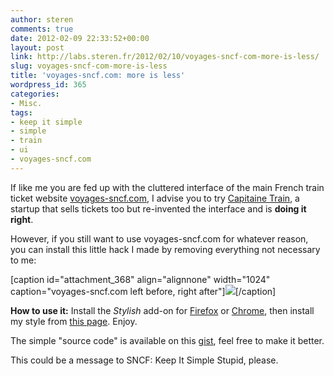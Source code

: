 ```yaml
---
author: steren
comments: true
date: 2012-02-09 22:33:52+00:00
layout: post
link: http://labs.steren.fr/2012/02/10/voyages-sncf-com-more-is-less/
slug: voyages-sncf-com-more-is-less
title: 'voyages-sncf.com: more is less'
wordpress_id: 365
categories:
- Misc.
tags:
- keep it simple
- simple
- train
- ui
- voyages-sncf.com
---
```


If like me you are fed up with the cluttered interface of the main French train ticket website [voyages-sncf.com](http://www.voyages-sncf.com/), I advise you to try [Capitaine Train](http://www.capitainetrain.com/), a startup that sells tickets too but re-invented the interface and is **doing it right**.

However, if you still want to use voyages-sncf.com for whatever reason, you can install this little hack I made by removing everything not necessary to me:

[caption id="attachment_368" align="alignnone" width="1024" caption="voyages-sncf.com left before, right after"][![](http://sterenlabs.files.wordpress.com/2012/02/voyagesncf-compare.png?w=1024)](http://sterenlabs.files.wordpress.com/2012/02/voyagesncf-compare.png)[/caption]

**How to use it:**
Install the _Stylish_ add-on for [Firefox](https://addons.mozilla.org/en-US/firefox/addon/stylish/) or [Chrome](https://chrome.google.com/webstore/detail/fjnbnpbmkenffdnngjfgmeleoegfcffe), then install my style from [this page](http://userstyles.org/styles/60657/voyages-sncf-com-focus-on-train-tickets). Enjoy.

The simple "source code" is available on this [gist](https://gist.github.com/1783590), feel free to make it better.

This could be a message to SNCF: Keep It Simple Stupid, please.
